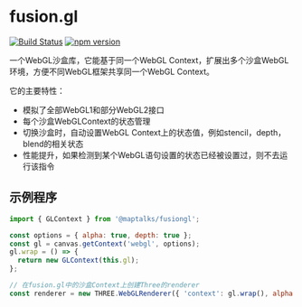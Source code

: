 # fusion.gl
[![Build Status](https://travis-ci.com/axmand/fusion.gl.svg?token=N2z4DqiFgBjde7FHSBe3&branch=master)](https://travis-ci.com/axmand/fusion.gl)
[![npm version](https://badge.fury.io/js/fusion.gl.svg)](https://badge.fury.io/js/fusion.gl)
<!--[![codecov](https://codecov.io/gh/axmand/fusion.gl/branch/master/graph/badge.svg)](https://codecov.io/gh/axmand/fusion.gl)-->

一个WebGL沙盒库，它能基于同一个WebGL Context，扩展出多个沙盒WebGL环境，方便不同WebGL框架共享同一个WebGL Context。

它的主要特性：
* 模拟了全部WebGL1和部分WebGL2接口
* 每个沙盒WebGLContext的状态管理
* 切换沙盒时，自动设置WebGL Context上的状态值，例如stencil，depth，blend的相关状态
* 性能提升，如果检测到某个WebGL语句设置的状态已经被设置过，则不去运行该指令

## 示例程序
```js
import { GLContext } from '@maptalks/fusiongl';

const options = { alpha: true, depth: true };
const gl = canvas.getContext('webgl', options);
gl.wrap = () => {
  return new GLContext(this.gl);
};

// 在fusion.gl中的沙盒Context上创建Three的renderer
const renderer = new THREE.WebGLRenderer({ 'context': gl.wrap(), alpha: true });
```

